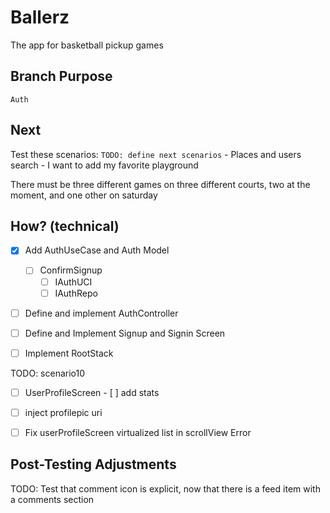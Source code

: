 # Ballerz
The app for basketball pickup games


## Branch Purpose
    Auth
## Next 
Test these scenarios:
    `TODO: define next scenarios` 
    - Places and users search
    - I want to add my favorite playground
        
There must be three different games on three different courts, two at the moment, and one other on saturday


## How? (technical)
- [x] Add AuthUseCase and Auth Model
    * [ ] ConfirmSignup
        - [ ] IAuthUCI
        - [ ] IAuthRepo
- [ ] Define and implement AuthController
- [ ] Define and Implement Signup and Signin Screen
- [ ] Implement RootStack




TODO: scenario10
- [ ] UserProfileScreen
            - [ ] add stats
* [ ] inject profilepic uri
* [ ] Fix userProfileScreen virtualized list in scrollView Error





## Post-Testing Adjustments
TODO: Test that comment icon is explicit, now that there is a feed item with a comments section